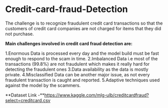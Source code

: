 # Credit-card-fraud-Detection
The challenge is to recognize fraudulent credit card transactions so that the customers of credit card companies are not charged for items that they did not purchase.

**Main challenges involved in credit card fraud detection are:**

1.Enormous Data is processed every day and the model build must be fast enough to respond to the scam in time.
2.Imbalanced Data i.e most of the transactions (99.8%) are not fraudulent which makes it really hard for detecting the fraudulent ones
3.Data availability as the data is mostly private.
4.Misclassified Data can be another major issue, as not every fraudulent transaction is caught and reported.
5.Adaptive techniques used against the model by the scammers.

**Dataset Link -**https://www.kaggle.com/mlg-ulb/creditcardfraud?select=creditcard.csv
